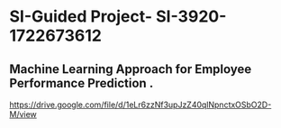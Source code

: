 # SI-Guided Project- SI-3920-1722673612

## Machine Learning Approach for Employee Performance Prediction .<br>
https://drive.google.com/file/d/1eLr6zzNf3upJzZ40qlNpnctxOSbO2D-M/view

